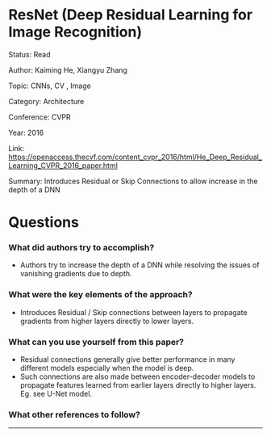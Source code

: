 # ResNet (Deep Residual Learning for Image Recognition)
Status: Read

Author: Kaiming He, Xiangyu Zhang

Topic: CNNs, CV , Image 

Category: Architecture

Conference: CVPR

Year: 2016

Link: https://openaccess.thecvf.com/content_cvpr_2016/html/He_Deep_Residual_Learning_CVPR_2016_paper.html

Summary: Introduces Residual or Skip Connections to allow increase in the depth of a DNN

# Questions

### What did authors try to accomplish?

- Authors try to increase the depth of a DNN while resolving the issues of vanishing gradients due to depth.

### What were the key elements of the approach?

- Introduces Residual / Skip connections between layers to propagate gradients from higher layers directly to lower layers.

### What can you use yourself from this paper?

- Residual connections generally give better performance in many different models especially when the model is deep.
- Such connections are also made between encoder-decoder models to propagate features learned from earlier layers directly to higher layers. Eg. see U-Net model.

### What other references to follow?

---